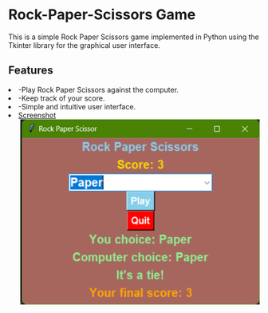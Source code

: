 # Rock-Paper-Scissors Game
This is a simple Rock Paper Scissors game implemented in Python using the Tkinter library for the graphical user interface.

## Features
  <li>-Play Rock Paper Scissors against the computer.</li>
  <li>-Keep track of your score.</li>
  <li>-Simple and intuitive user interface.</li>

<li><u>Screenshot</u>
  <ul><img src="preview/rpc.png"></ul>
</li>
